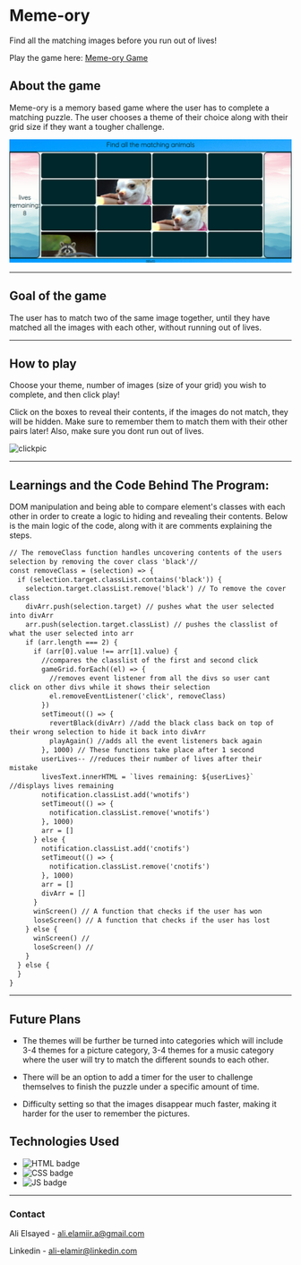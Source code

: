 # Meme-ory

Find all the matching images before you run out of lives!

Play the game here: [Meme-ory Game](https://meme-ory.surge.sh/)

## About the game

Meme-ory is a memory based game where the user has to complete a matching puzzle. The user chooses a theme of their choice along with their grid size if they want a tougher challenge.

<img src="/images/gamepage.png" alt="memeorypic" width="680px"/>

---

## Goal of the game

The user has to match two of the same image together, until they have matched all the images with each other, without running out of lives.

---

## How to play

Choose your theme, number of images (size of your grid) you wish to complete, and then click play!

Click on the boxes to reveal their contents, if the images do not match, they will be hidden. Make sure to remember them to match them with their other pairs later! Also, make sure you dont run out of lives.

<img src="https://media3.giphy.com/media/3hrLxUpp67IpmpZT1h/giphy.gif" alt="clickpic" width="680px"/>

---

## Learnings and the Code Behind The Program:

DOM manipulation and being able to compare element's classes with each other in order to create a logic to hiding and revealing their contents. Below is the main logic of the code, along with it are comments explaining the steps.

```
// The removeClass function handles uncovering contents of the users selection by removing the cover class 'black'//
const removeClass = (selection) => {
  if (selection.target.classList.contains('black')) {
    selection.target.classList.remove('black') // To remove the cover class
    divArr.push(selection.target) // pushes what the user selected into divArr
    arr.push(selection.target.classList) // pushes the classlist of what the user selected into arr
    if (arr.length === 2) {
      if (arr[0].value !== arr[1].value) {
        //compares the classlist of the first and second click
        gameGrid.forEach((el) => {
          //removes event listener from all the divs so user cant click on other divs while it shows their selection
          el.removeEventListener('click', removeClass)
        })
        setTimeout(() => {
          revertBlack(divArr) //add the black class back on top of their wrong selection to hide it back into divArr
          playAgain() //adds all the event listeners back again
        }, 1000) // These functions take place after 1 second
        userLives-- //reduces their number of lives after their mistake
        livesText.innerHTML = `lives remaining: ${userLives}` //displays lives remaining
        notification.classList.add('wnotifs')
        setTimeout(() => {
          notification.classList.remove('wnotifs')
        }, 1000)
        arr = []
      } else {
        notification.classList.add('cnotifs')
        setTimeout(() => {
          notification.classList.remove('cnotifs')
        }, 1000)
        arr = []
        divArr = []
      }
      winScreen() // A function that checks if the user has won
      loseScreen() // A function that checks if the user has lost
    } else {
      winScreen() //
      loseScreen() //
    }
  } else {
  }
}
```

---

## Future Plans

- The themes will be further be turned into categories which will include 3-4 themes for a picture category, 3-4 themes for a music category where the user will try to match the different sounds to each other.

- There will be an option to add a timer for the user to challenge themselves to finish the puzzle under a specific amount of time.

- Difficulty setting so that the images disappear much faster, making it harder for the user to remember the pictures.

## Technologies Used

- ![HTML badge](https://img.shields.io/badge/HTML5-E34F26?style=for-the-badge&logo=html5&logoColor=white)
- ![CSS badge](https://img.shields.io/badge/CSS3-1572B6?style=for-the-badge&logo=css3&logoColor=white)
- ![JS badge](https://img.shields.io/badge/JavaScript-323330?style=for-the-badge&logo=javascript&logoColor=F7DF1E)

---

### Contact

Ali Elsayed - ali.elamiir.a@gmail.com

Linkedin - ali-elamir@linkedin.com
